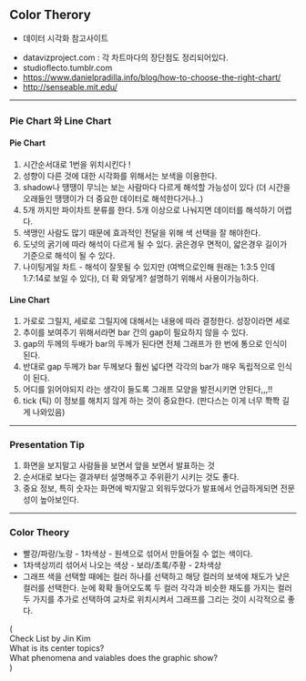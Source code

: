 ## Color Therory
* 데이터 시각화 참고사이트 
- datavizproject.com : 각 차트마다의 장단점도 정리되어있다.
- studioflecto.tumblr.com
- https://www.danielpradilla.info/blog/how-to-choose-the-right-chart/
- http://senseable.mit.edu/

---

### Pie Chart 와 Line Chart 
#### Pie Chart
1. 시간순서대로 1번을 위치시킨다 !
2. 성향이 다른 것에 대한 시각화를 위해서는 보색을 이용한다.
3. shadow나 땡땡이 무늬는 보는 사람마다 다르게 해석할 가능성이 있다 (더 시간을 오래들인 땡땡이가 더 중요한 데이터로 해석한다거나..)
4. 5개 까지만 파이차트 분류를 한다. 5개 이상으로 나눠지면 데이터를 해석하기 어렵다.
5. 색맹인 사람도 많기 때문에 효과적인 전달을 위해 색 선택을 잘 해야한다.
6. 도넛의 굵기에 따라 해석이 다르게 될 수 있다. 굵은경우 면적이, 얇은경우 길이가 기준으로 해석이 될 수 있다.
7. 나이팅게일 차트 - 해석이 잘못될 수 있지만 (여백으로인해 원래는 1:3:5 인데 1:7:14로 보일 수 있다), 더 확 와닿게? 설명하기 위해서 사용이가능하다.

#### Line Chart
1. 가로로 그릴지, 세로로 그릴지에 대해서는 내용에 따라 결정한다. 성장이라면 세로
2. 추이를 보여주기 위해서라면 bar 간의 gap이 필요하지 않을 수 있다.
3. gap의 두께의 두배가 bar의 두께가 된다면 전체 그래프가 한 번에 통으로 인식이 된다.
4. 반대로 gap 두께가 bar 두께보다 훨씬 넓다면 각각의 bar가 매우 독립적으로 인식이 된다.
5. 어디를 읽어야되지 라는 생각이 들도록 그래프 모양을 발전시키면 안된다,,,!!
6. tick (틱) 이 정보를 해치지 않게 하는 것이 중요한다. (판다스는 이게 너무 쫙쫙 길게 나와있음)

---

### Presentation Tip
1. 화면을 보지말고 사람들을 보면서 앞을 보면서 발표하는 것
2. 순서대로 보다는 결과부터 설명해주고 주위환기 시키는 것도 좋다.
3. 중요 정보, 특히 숫자는 화면에 박지말고 외워두었다가 발표에서 언급하게되면 전문성이 높아보인다.

---

### Color Theory
- 빨강/파랑/노랑 - 1차색상 - 원색으로 섞어서 만들어질 수 없는 색이다.
- 1차색상끼리 섞어서 나오는 색상 - 보라/초록/주황 - 2차색상
- 그래프 색을 선택할 때에는 컬러 하나를 선택하고 해당 컬러의 보색에 채도가 낮은 컬러를 선택한다. 눈에 확확 들어오도록 두 컬러 각각과 비슷한 채도를 가지는 컬러 두 가지를 추가로 선택하여 교차로 위치시켜서 그래프를 그리는 것이 시각적으로 좋다.

(<br>
Check List by Jin Kim<br>
What is its center topics?<br>
What phenomena and vaiables does the graphic show?<br>
)
